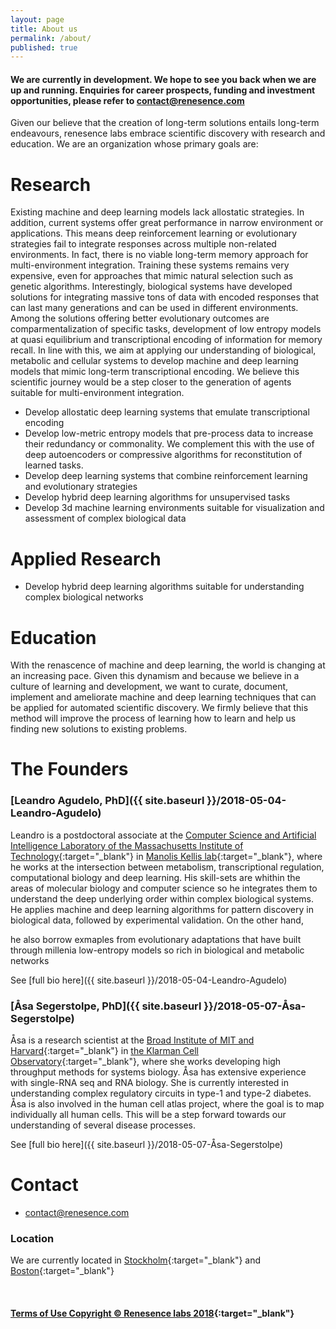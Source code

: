 ```yaml
---
layout: page
title: About us
permalink: /about/
published: true
---
```

#### We are currently in development. We hope to see you back when we are up and running. Enquiries for career prospects, funding and investment opportunities, please refer to [contact@renesence.com](mailto:email@domain.com)

Given our believe that the creation of long-term solutions entails long-term endeavours, renesence labs embrace scientific discovery with research and education. We are an organization whose primary goals are:


# Research

Existing machine and deep learning models lack allostatic strategies. In addition, current systems offer great performance in narrow environment or applications. This means deep reinforcement learning or evolutionary strategies fail to integrate responses across multiple non-related environments. In fact, there is no viable long-term memory approach for multi-environment integration. Training these systems remains very expensive, even for approaches that mimic natural selection such as genetic algorithms. Interestingly, biological systems have developed solutions for integrating massive tons of data with encoded responses that can last many generations and can be used in different environments. Among the solutions offering better evolutionary outcomes are comparmentalization of specific tasks, development of low entropy models at quasi equilibrium and transcriptional encoding of information for memory recall. In line with this, we aim at applying our understanding of biological, metabolic and cellular systems to develop machine and deep learning models that mimic long-term transcriptional encoding. We believe this scientific journey would be a step closer to the generation of agents suitable for multi-environment integration.

- Develop allostatic deep learning systems that emulate transcriptional encoding
- Develop low-metric entropy models that pre-process data to increase their redundancy or commonality. We complement this with the use of deep autoencoders or compressive algorithms for reconstitution of learned tasks. 
- Develop deep learning systems that combine reinforcement learning and evolutionary strategies
- Develop hybrid deep learning algorithms for unsupervised tasks
- Develop 3d machine learning environments suitable for visualization and assessment of complex biological data


# Applied Research

- Develop hybrid deep learning algorithms suitable for understanding complex biological networks 


# Education

With the renascence of machine and deep learning, the world is changing at an increasing pace. Given this dynamism and because we believe in a culture of learning and development, we want to curate, document, implement and ameliorate machine and deep learning techniques that can be applied for automated scientific discovery. We firmly believe that this method will improve the process of learning how to learn and help us finding new solutions to existing problems.


# The Founders
### [Leandro Agudelo, PhD]({{ site.baseurl }}/2018-05-04-Leandro-Agudelo)
Leandro is a postdoctoral associate at the [Computer Science and Artificial Intelligence Laboratory of the Massachusetts Institute of Technology](https://www.csail.mit.edu/){:target="_blank"} in [Manolis Kellis lab](http://compbio.mit.edu/compbio.html){:target="_blank"}, where he works at the intersection between metabolism, transcriptional regulation, computational biology and deep learning. His skill-sets are whithin the areas of molecular biology and computer science so he integrates them to understand the deep underlying order within complex biological systems. He applies machine and deep learning algorithms for pattern discovery in biological data, followed by experimental validation. On the other hand,    

he also borrow exmaples from evolutionary adaptations that have built through millenia low-entropy models so rich in biological and metabolic networks

See [full bio here]({{ site.baseurl }}/2018-05-04-Leandro-Agudelo)		


### [Åsa Segerstolpe, PhD]({{ site.baseurl }}/2018-05-07-Åsa-Segerstolpe)
Åsa is a research scientist at the [Broad Institute of MIT and Harvard](https://www.broadinstitute.org/){:target="_blank"} in [the Klarman Cell Observatory](https://www.broadinstitute.org/klarman-cell-observatory){:target="_blank"}, where she works developing high throughput methods for systems biology. Åsa has extensive experience with single-RNA seq and RNA biology. She is currently interested in understanding complex regulatory circuits in type-1 and type-2 diabetes. Åsa is also involved in the human cell atlas project, where the goal is to map individually all human cells. This will be a step forward towards our understanding of several disease processes. 

See [full bio here]({{ site.baseurl }}/2018-05-07-Åsa-Segerstolpe)	


# Contact

- [contact@renesence.com](mailto:email@domain.com)


### Location 
We are currently located in [Stockholm](https://goo.gl/maps/3wWs6dNhyyj){:target="_blank"} and [Boston](https://goo.gl/maps/C9Ra8WjCXdx){:target="_blank"}

<br />

#### [Terms of Use Copyright © Renesence labs 2018](https://app.termly.io/document/terms-of-use-for-website/216f94cc-bf38-4d06-955d-e28045c1699d){:target="_blank"}
